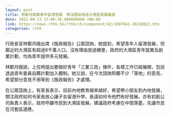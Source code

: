 ```yaml
---
layout: post
title: 林鄭月娥冀青年留港發展　惟沒理由放過大灣區發展機遇
date: 2021-08-22 13:09:36.000000000 +08:00
link: https://news.rthk.hk/rthk/ch/component/k2/1607041-20210822.htm
categories: rthk
---
```


行政長官林鄭月娥出席《施政報告》公眾諮詢，她提到，希望青年人留港發展，但鄰近的大灣區有超過8千萬人口，沒有理由放過機會，政府的大灣區青年就業及創業計劃，均為青年提供多元發展。

林鄭月娥說，上任時提出要做好青年「三業三政」條件，各樣工作已經展開，包括透過青年委員自薦計劃加入體制。她又說，在今次諮詢聆聽不少「落地」的意見，希望部分意見不用等到《施政報告》才處理。

在公眾諮詢上，有家長表示，目前內地教育越來越好，希望帶小朋友到內地發展，關注政府如何令家長放心讓子女留港升學，長遠如何令他們有好發展。亦有初創公司負責人表示，政府呼籲市民到大灣區發展，建議政府考慮在中間落墨，先讓市民在河套區適應。
